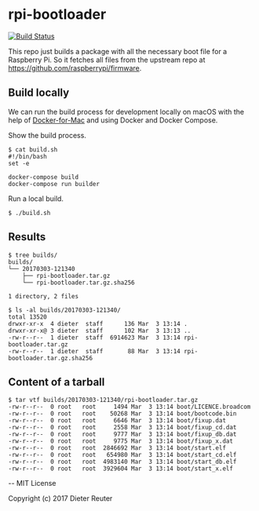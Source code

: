 # rpi-bootloader
[![Build Status](https://travis-ci.org/DieterReuter/rpi-bootloader.svg?branch=master)](https://travis-ci.org/DieterReuter/rpi-bootloader)

This repo just builds a package with all the necessary boot file for a Raspberry Pi. So it fetches all files from the upstream repo at https://github.com/raspberrypi/firmware.


## Build locally

We can run the build process for development locally on macOS with the help of [Docker-for-Mac](https://docs.docker.com/docker-for-mac/) and using Docker and Docker Compose.

Show the build process.
```
$ cat build.sh
#!/bin/bash
set -e

docker-compose build
docker-compose run builder
```

Run a local build.
```
$ ./build.sh
```


## Results
```
$ tree builds/
builds/
└── 20170303-121340
    ├── rpi-bootloader.tar.gz
    └── rpi-bootloader.tar.gz.sha256

1 directory, 2 files

$ ls -al builds/20170303-121340/
total 13520
drwxr-xr-x  4 dieter  staff      136 Mar  3 13:14 .
drwxr-xr-x@ 3 dieter  staff      102 Mar  3 13:13 ..
-rw-r--r--  1 dieter  staff  6914623 Mar  3 13:14 rpi-bootloader.tar.gz
-rw-r--r--  1 dieter  staff       88 Mar  3 13:14 rpi-bootloader.tar.gz.sha256
```


## Content of a tarball
```
$ tar vtf builds/20170303-121340/rpi-bootloader.tar.gz
-rw-r--r--  0 root   root     1494 Mar  3 13:14 boot/LICENCE.broadcom
-rw-r--r--  0 root   root    50268 Mar  3 13:14 boot/bootcode.bin
-rw-r--r--  0 root   root     6646 Mar  3 13:14 boot/fixup.dat
-rw-r--r--  0 root   root     2558 Mar  3 13:14 boot/fixup_cd.dat
-rw-r--r--  0 root   root     9777 Mar  3 13:14 boot/fixup_db.dat
-rw-r--r--  0 root   root     9775 Mar  3 13:14 boot/fixup_x.dat
-rw-r--r--  0 root   root  2846692 Mar  3 13:14 boot/start.elf
-rw-r--r--  0 root   root   654980 Mar  3 13:14 boot/start_cd.elf
-rw-r--r--  0 root   root  4983140 Mar  3 13:14 boot/start_db.elf
-rw-r--r--  0 root   root  3929604 Mar  3 13:14 boot/start_x.elf
```

--
MIT License

Copyright (c) 2017 Dieter Reuter
